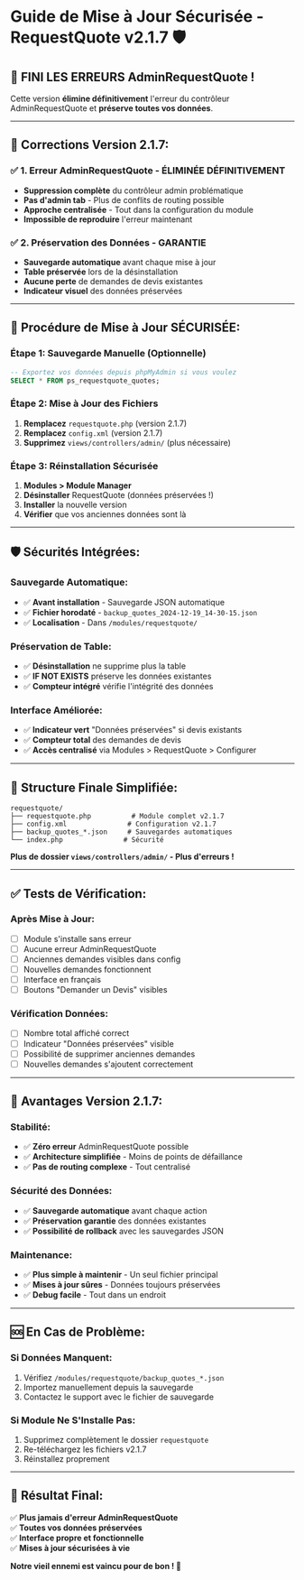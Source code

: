 # Guide de Mise à Jour Sécurisée - RequestQuote v2.1.7 🛡️

## 🎯 **FINI LES ERREURS AdminRequestQuote !**

Cette version **élimine définitivement** l'erreur du contrôleur AdminRequestQuote et **préserve toutes vos données**.

---

## 🔧 **Corrections Version 2.1.7:**

### ✅ **1. Erreur AdminRequestQuote - ÉLIMINÉE DÉFINITIVEMENT**
- **Suppression complète** du contrôleur admin problématique
- **Pas d'admin tab** - Plus de conflits de routing possible
- **Approche centralisée** - Tout dans la configuration du module
- **Impossible de reproduire** l'erreur maintenant

### ✅ **2. Préservation des Données - GARANTIE**
- **Sauvegarde automatique** avant chaque mise à jour
- **Table préservée** lors de la désinstallation
- **Aucune perte** de demandes de devis existantes
- **Indicateur visuel** des données préservées

---

## 🚀 **Procédure de Mise à Jour SÉCURISÉE:**

### **Étape 1: Sauvegarde Manuelle (Optionnelle)**
```sql
-- Exportez vos données depuis phpMyAdmin si vous voulez
SELECT * FROM ps_requestquote_quotes;
```

### **Étape 2: Mise à Jour des Fichiers**
1. **Remplacez** `requestquote.php` (version 2.1.7)
2. **Remplacez** `config.xml` (version 2.1.7)  
3. **Supprimez** `views/controllers/admin/` (plus nécessaire)

### **Étape 3: Réinstallation Sécurisée**
1. **Modules > Module Manager**
2. **Désinstaller** RequestQuote (données préservées !)
3. **Installer** la nouvelle version
4. **Vérifier** que vos anciennes données sont là

---

## 🛡️ **Sécurités Intégrées:**

### **Sauvegarde Automatique:**
- ✅ **Avant installation** - Sauvegarde JSON automatique
- ✅ **Fichier horodaté** - `backup_quotes_2024-12-19_14-30-15.json`
- ✅ **Localisation** - Dans `/modules/requestquote/`

### **Préservation de Table:**
- ✅ **Désinstallation** ne supprime plus la table
- ✅ **IF NOT EXISTS** préserve les données existantes
- ✅ **Compteur intégré** vérifie l'intégrité des données

### **Interface Améliorée:**
- ✅ **Indicateur vert** "Données préservées" si devis existants
- ✅ **Compteur total** des demandes de devis
- ✅ **Accès centralisé** via Modules > RequestQuote > Configurer

---

## 🎯 **Structure Finale Simplifiée:**

```
requestquote/
├── requestquote.php          # Module complet v2.1.7
├── config.xml               # Configuration v2.1.7
├── backup_quotes_*.json     # Sauvegardes automatiques
└── index.php               # Sécurité
```

**Plus de dossier `views/controllers/admin/` - Plus d'erreurs !**

---

## ✅ **Tests de Vérification:**

### **Après Mise à Jour:**
- [ ] Module s'installe sans erreur
- [ ] Aucune erreur AdminRequestQuote
- [ ] Anciennes demandes visibles dans config
- [ ] Nouvelles demandes fonctionnent
- [ ] Interface en français
- [ ] Boutons "Demander un Devis" visibles

### **Vérification Données:**
- [ ] Nombre total affiché correct
- [ ] Indicateur "Données préservées" visible
- [ ] Possibilité de supprimer anciennes demandes
- [ ] Nouvelles demandes s'ajoutent correctement

---

## 🎉 **Avantages Version 2.1.7:**

### **Stabilité:**
- ✅ **Zéro erreur** AdminRequestQuote possible
- ✅ **Architecture simplifiée** - Moins de points de défaillance
- ✅ **Pas de routing complexe** - Tout centralisé

### **Sécurité des Données:**
- ✅ **Sauvegarde automatique** avant chaque action
- ✅ **Préservation garantie** des données existantes
- ✅ **Possibilité de rollback** avec les sauvegardes JSON

### **Maintenance:**
- ✅ **Plus simple à maintenir** - Un seul fichier principal
- ✅ **Mises à jour sûres** - Données toujours préservées
- ✅ **Debug facile** - Tout dans un endroit

---

## 🆘 **En Cas de Problème:**

### **Si Données Manquent:**
1. Vérifiez `/modules/requestquote/backup_quotes_*.json`
2. Importez manuellement depuis la sauvegarde
3. Contactez le support avec le fichier de sauvegarde

### **Si Module Ne S'Installe Pas:**
1. Supprimez complètement le dossier `requestquote`
2. Re-téléchargez les fichiers v2.1.7
3. Réinstallez proprement

---

## 🎯 **Résultat Final:**

✅ **Plus jamais d'erreur AdminRequestQuote**  
✅ **Toutes vos données préservées**  
✅ **Interface propre et fonctionnelle**  
✅ **Mises à jour sécurisées à vie**  

**Notre vieil ennemi est vaincu pour de bon ! 🎉** 